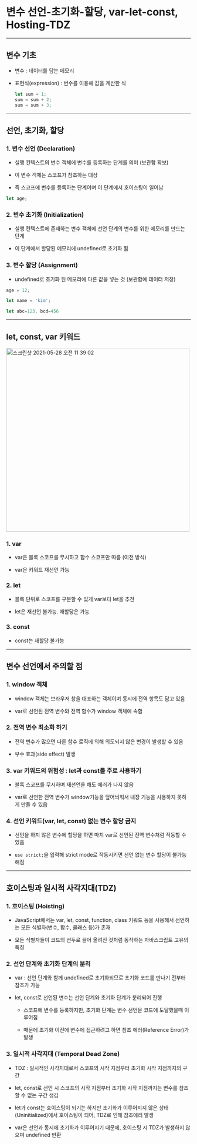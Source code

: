 # 변수 선언-초기화-할당, var-let-const, Hosting-TDZ

***

## 변수 기초
- 변수 : 데이터를 담는 메모리

- 표현식(expression) : 변수를 이용해 값을 계산한 식
  ```js
  let sum = 1;
  sum = sum + 2;
  sum = sum + 3;
  ```

***

## 선언, 초기화, 할당

### 1. 변수 선언 (Declaration)
- 실행 컨텍스트의 변수 객체에 변수를 등록하는 단계를 의미 (보관함 확보)

- 이 변수 객체는 스코프가 참조하는 대상

- 즉 스코프에 변수를 등록하는 단계이며 이 단계에서 호이스팅이 일어남

```js
let age;
```

### 2. 변수 초기화 (Initialization)
- 실행 컨텍스트에 존재하는 변수 객체에 선언 단계의 변수를 위한 메모리를 만드는 단계

- 이 단계에서 할당된 메모리에 undefined로 초기화 됨

### 3. 변수 할당 (Assignment)
- undefined로 초기화 된 메모리에 다른 값을 넣는 것 (보관함에 데이터 저장)
```js
age = 12;
```
```js
let name = 'kim';
```
```js
let abc=123, bcd=456
```

***

## let, const, var 키워드

<img width="500" alt="스크린샷 2021-05-28 오전 11 39 02" src="https://user-images.githubusercontent.com/80403988/119929987-8a97ef00-bfb9-11eb-8563-f7ee945d22d0.png">

### 1. var
- var은 블록 스코프를 무시하고 함수 스코프만 따름 (이전 방식)

- var은 키워드 재선언 가능

### 2. let  
- 블록 단위로 스코프를 구분할 수 있게 var보다 let을 추천

- let은 재선언 불가능. 재할당은 가능

### 3. const
- const는 재할당 불가능

***

## 변수 선언에서 주의할 점

### 1. window 객체

- window 객체는 브라우저 창을 대표하는 객체이며 동시에 전역 항목도 담고 있음

- var로 선언된 전역 변수와 전역 함수가 window 객체에 속함

### 2. 전역 변수 최소화 하기

- 전역 변수가 많으면 다른 함수 로직에 의해 의도되지 않은 변경이 발생할 수 있음

- 부수 효과(side effect) 발생

### 3. var 키워드의 위험성 : let과 const를 주로 사용하기

- 블록 스코프를 무시하며 재선언을 해도 에러가 나지 않음

- var로 선언한 전역 변수가 window기능을 덮어씌워서 내장 기능을 사용하지 못하게 만들 수 있음

### 4. 선언 키워드(var, let, const) 없는 변수 할당 금지

- 선언을 하지 않은 변수에 할당을 하면 마치 var로 선언된 전역 변수처럼 작동할 수 있음

- ```use strict;```을 입력해 strict mode로 작동시키면 선언 없는 변수 할당이 불가능해짐
  
***

## 호이스팅과 일시적 사각지대(TDZ)

### 1. 호이스팅 (Hoisting)
- JavaScript에서는 var, let, const, function, class 키워드 등을 사용해서 선언하는 모든 식별자(변수, 함수, 클래스 등)가 존재

- 모든 식별자들이 코드의 선두로 끌어 올려진 것처럼 동작하는 자바스크립트 고유의 특징

### 2. 선언 단계와 초기화 단계의 분리

- var : 선언 단계와 함께 undefined로 초기화되므로 초기화 코드를 만나기 전부터 참조가 가능

- let, const로 선언된 변수는 선언 단계와 초기화 단계가 분리되어 진행
  
  - 스코프에 변수를 등록하지만, 초기화 단계는 변수 선언문 코드에 도달했을때 이루어짐

  - 때문에 초기화 이전에 변수에 접근하려고 하면 참조 에러(Reference Error)가 발생

### 3. 일시적 사각지대 (Temporal Dead Zone)

- TDZ : 일시적인 사각지대로서 스코프의 시작 지점부터 초기화 시작 지점까지의 구간

- let, const로 선언 시 스코프의 시작 지점부터 초기화 시작 지점까지는 변수를 참조할 수 없는 구간 생김

- let과 const는 호이스팅이 되기는 하지만 초기화가 이루어지지 않은 상태 (Uninitialized)에서 호이스팅이 되어, TDZ로 인해 참조에러 발생

- var은 선언과 동시에 초기화가 이루어지기 때문에, 호이스팅 시 TDZ가 발생하지 않으며 undefined 반환
